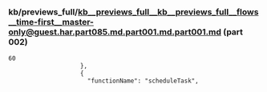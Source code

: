 ### kb/previews_full/kb__previews_full__kb__previews_full__flows__time-first__master-only@guest.har.part085.md.part001.md.part001.md (part 002)

```md
60
                    },
                    {
                      "functionName": "scheduleTask",
                   
```

```
